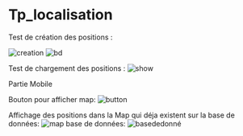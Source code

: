 # Tp_localisation
Test de création des positions :

![creation](https://github.com/safae12-1/Tp_localisation/assets/124156186/2efe63cb-ff22-486e-a198-f533a0ee8d50)
![bd](https://github.com/safae12-1/Tp_localisation/assets/124156186/b60609ae-1966-4f60-8c9d-06ba2322964a)

Test de chargement des positions :
![show](https://github.com/safae12-1/Tp_localisation/assets/124156186/fb036ad7-bacd-49d7-b6d8-9f99c4387cd1)

Partie Mobile

Bouton pour afficher map:
![button](https://github.com/safae12-1/Tp_localisation/assets/124156186/39b4120c-7e32-482c-8525-ae3b51599b96)

Affichage des positions dans la Map qui déja existent sur la base de données:
![map](https://github.com/safae12-1/Tp_localisation/assets/124156186/45dcc734-beb4-48d2-aaa3-5d06e7a5b6b8)
base de données:
![basededonné](https://github.com/safae12-1/Tp_localisation/assets/124156186/934a5a76-8f8d-47a6-b05b-b38a22a68637)
